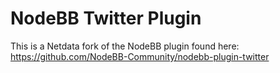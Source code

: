 # NodeBB Twitter Plugin

This is a Netdata fork of the NodeBB plugin found here: https://github.com/NodeBB-Community/nodebb-plugin-twitter
